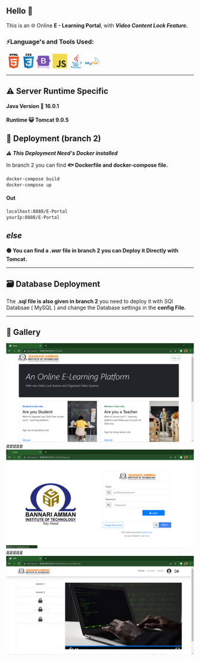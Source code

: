 <h2>Hello 👋</h2>
<p>This is an 🌐 Online <b>E - Learning Portal</b>, with <b><em>Video Content Lock Feature.</em></b>

<h3>⚡Language's and Tools Used: </h3>

<p>
    <img src="https://raw.githubusercontent.com/devicons/devicon/master/icons/html5/html5-original-wordmark.svg" alt="html5" width="40" height="40"/><img src="https://raw.githubusercontent.com/devicons/devicon/master/icons/css3/css3-original-wordmark.svg" alt="css3" width="40" height="40"/><img src="https://raw.githubusercontent.com/devicons/devicon/master/icons/bootstrap/bootstrap-plain-wordmark.svg" alt="bootstrap" width="40" height="35"/>
    <img src="https://raw.githubusercontent.com/devicons/devicon/master/icons/javascript/javascript-original.svg" alt="javascript" width="40" height="40"/>
    <img src="https://raw.githubusercontent.com/devicons/devicon/master/icons/java/java-original.svg" alt="java" width="40" height="40"/>
    <img src="https://raw.githubusercontent.com/devicons/devicon/master/icons/mysql/mysql-original-wordmark.svg" alt="mysql" width="40" height="40"/>
</p>

<hr>

<h2>⚠️ Server Runtime Specific</h2>
<h4>Java Version 📌 16.0.1</h4>
<h4>Runtime 😺 Tomcat 9.0.5</h4>

<h2>🚢 Deployment (branch 2)</h1>

<b><i>⚠️ This Deployment Need's Docker installed</i></b>

<p>In branch 2 you can find <b>🐟 Dockerfile and docker-compose file.</b></p>

    docker-compose build
    docker-compose up

<h4>Out</h4>

    localhost:8888/E-Portal
    yourIp:8888/E-Portal

<h2><i>else</i></h2>
<b>🟢 You can find a <i>.war</i> file in branch 2 you can Deploy it Directly with Tomcat.</b>

<hr>

<h2>🗃️ Database Deployment</h2>
<p>The <b>.sql file is also given in branch 2</b> you need to deploy it with SQl Databsae ( MySQL ) and change the Database settings in the <b>config File.</b></p>

<hr>

<h2>📸 Gallery</h2>

<img src = './ReadmeSupport/1.png'/>
#####
<img src = './ReadmeSupport/2.png'>
#####
<img src = './ReadmeSupport/3.png'>

